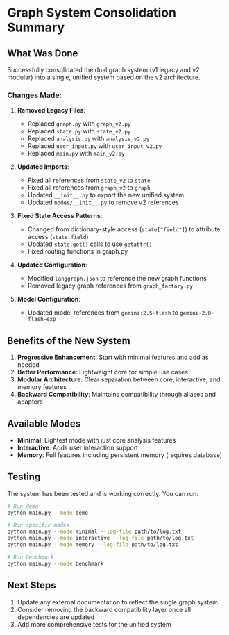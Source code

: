 # Graph System Consolidation Summary

## What Was Done

Successfully consolidated the dual graph system (v1 legacy and v2 modular) into a single, unified system based on the v2 architecture.

### Changes Made:

1. **Removed Legacy Files**:
   - Replaced `graph.py` with `graph_v2.py`
   - Replaced `state.py` with `state_v2.py`
   - Replaced `analysis.py` with `analysis_v2.py`
   - Replaced `user_input.py` with `user_input_v2.py`
   - Replaced `main.py` with `main_v2.py`

2. **Updated Imports**:
   - Fixed all references from `state_v2` to `state`
   - Fixed all references from `graph_v2` to `graph`
   - Updated `__init__.py` to export the new unified system
   - Updated `nodes/__init__.py` to remove v2 references

3. **Fixed State Access Patterns**:
   - Changed from dictionary-style access (`state["field"]`) to attribute access (`state.field`)
   - Updated `state.get()` calls to use `getattr()`
   - Fixed routing functions in graph.py

4. **Updated Configuration**:
   - Modified `langgraph.json` to reference the new graph functions
   - Removed legacy graph references from `graph_factory.py`

5. **Model Configuration**:
   - Updated model references from `gemini:2.5-flash` to `gemini-2.0-flash-exp`

## Benefits of the New System

1. **Progressive Enhancement**: Start with minimal features and add as needed
2. **Better Performance**: Lightweight core for simple use cases
3. **Modular Architecture**: Clear separation between core, interactive, and memory features
4. **Backward Compatibility**: Maintains compatibility through aliases and adapters

## Available Modes

- **Minimal**: Lightest mode with just core analysis features
- **Interactive**: Adds user interaction support
- **Memory**: Full features including persistent memory (requires database)

## Testing

The system has been tested and is working correctly. You can run:

```bash
# Run demo
python main.py --mode demo

# Run specific modes
python main.py --mode minimal --log-file path/to/log.txt
python main.py --mode interactive --log-file path/to/log.txt
python main.py --mode memory --log-file path/to/log.txt

# Run benchmark
python main.py --mode benchmark
```

## Next Steps

1. Update any external documentation to reflect the single graph system
2. Consider removing the backward compatibility layer once all dependencies are updated
3. Add more comprehensive tests for the unified system
